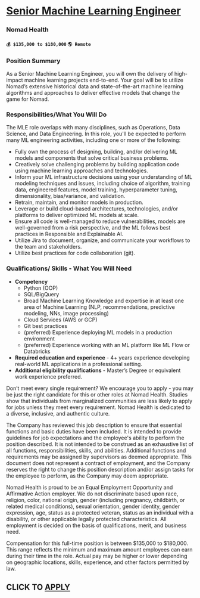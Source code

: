 # [Senior Machine Learning Engineer](https://www.remotewlb.com/apply/senior-machine-learning-engineer-136253)  
### Nomad Health  
#### `💰 $135,000 to $180,000` `🌎 Remote`  

### Position Summary

As a Senior Machine Learning Engineer, you will own the delivery of high-impact machine learning projects end-to-end. Your goal will be to utilize Nomad’s extensive historical data and state-of-the-art machine learning algorithms and approaches to deliver effective models that change the game for Nomad.

### Responsibilities/What You Will Do

The MLE role overlaps with many disciplines, such as Operations, Data Science, and Data Engineering. In this role, you'll be expected to perform many ML engineering activities, including one or more of the following:

  * Fully own the process of designing, building, and/or delivering ML models and components that solve critical business problems.
  * Creatively solve challenging problems by building application code using machine learning approaches and technologies.
  * Inform your ML infrastructure decisions using your understanding of ML modeling techniques and issues, including choice of algorithm, training data, engineered features, model training, hyperparameter tuning, dimensionality, bias/variance, and validation.
  * Retrain, maintain, and monitor models in production.
  * Leverage or build cloud-based architectures, technologies, and/or platforms to deliver optimized ML models at scale.
  * Ensure all code is well-managed to reduce vulnerabilities, models are well-governed from a risk perspective, and the ML follows best practices in Responsible and Explainable AI.
  * Utilize Jira to document, organize, and communicate your workflows to the team and stakeholders. 
  * Utilize best practices for code collaboration (git).

### Qualifications/ Skills - What You Will Need

  * **Competency**
    * Python (OOP)
    * SQL/BigQuery
    * Broad Machine Learning Knowledge and expertise in at least one area of Machine Learning (NLP, recommendations, predictive modeling, NNs, image processing)
    * Cloud Services (AWS or GCP)
    * Git best practices
    * (preferred) Experience deploying ML models in a production environment
    * (preferred) Experience working with an ML platform like ML Flow or Databricks
  * **Required education and experience** \- 4+ years experience developing real-world ML applications in a professional setting. 
  * **Additional eligibility qualifications** \- Master’s Degree or equivalent work experience preferred. 

Don’t meet every single requirement? We encourage you to apply - you may be just the right candidate for this or other roles at Nomad Health. Studies show that individuals from marginalized communities are less likely to apply for jobs unless they meet every requirement. Nomad Health is dedicated to a diverse, inclusive, and authentic culture.

The Company has reviewed this job description to ensure that essential functions and basic duties have been included. It is intended to provide guidelines for job expectations and the employee's ability to perform the position described. It is not intended to be construed as an exhaustive list of all functions, responsibilities, skills, and abilities. Additional functions and requirements may be assigned by supervisors as deemed appropriate. This document does not represent a contract of employment, and the Company reserves the right to change this position description and/or assign tasks for the employee to perform, as the Company may deem appropriate.

Nomad Health is proud to be an Equal Employment Opportunity and Affirmative Action employer. We do not discriminate based upon race, religion, color, national origin, gender (including pregnancy, childbirth, or related medical conditions), sexual orientation, gender identity, gender expression, age, status as a protected veteran, status as an individual with a disability, or other applicable legally protected characteristics. All employment is decided on the basis of qualifications, merit, and business need.

Compensation for this full-time position is between $135,000 to $180,000. This range reflects the minimum and maximum amount employees can earn during their time in the role. Actual pay may be higher or lower depending on geographic locations, skills, experience, and other factors permitted by law.

  
## CLICK TO [APPLY](https://www.remotewlb.com/apply/senior-machine-learning-engineer-136253)

